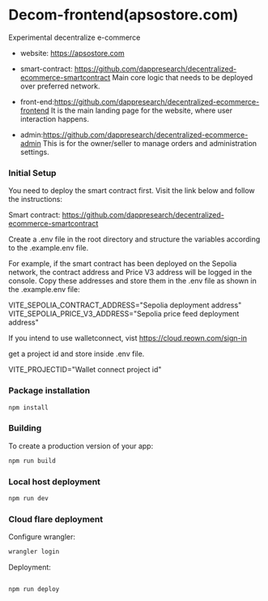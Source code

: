 # Decom-frontend(apsostore.com)

Experimental decentralize e-commerce
* website: https://apsostore.com

* smart-contract: https://github.com/dappresearch/decentralized-ecommerce-smartcontract
  Main core logic that needs to be deployed over preferred network.

* front-end:https://github.com/dappresearch/decentralized-ecommerce-frontend
  It is the main landing page for the website, where user interaction happens.

* admin:https://github.com/dappresearch/decentralized-ecommerce-admin
  This is for the owner/seller to manage orders and administration settings.

### Initial Setup
You need to deploy the smart contract first. Visit the link below and follow the instructions:

Smart contract: https://github.com/dappresearch/decentralized-ecommerce-smartcontract

Create a .env file in the root directory and structure the variables according to the .example.env file.

For example, if the smart contract has been deployed on the Sepolia network, the contract address and Price V3 address will be logged in the console. Copy these addresses and store them in the .env file as shown in the .example.env file:

VITE_SEPOLIA_CONTRACT_ADDRESS="Sepolia deployment address"
VITE_SEPOLIA_PRICE_V3_ADDRESS="Sepolia price feed deployment address"

If you intend to use walletconnect, vist https://cloud.reown.com/sign-in

get a project id and store inside .env file.

VITE_PROJECTID="Wallet connect project id"

### Package installation

```bash
npm install

```

### Building

To create a production version of your app:

```bash
npm run build
```

### Local host deployment

```bash
npm run dev

```

### Cloud flare deployment

Configure wrangler:

```bash
wrangler login

```

Deployment:

```bash

npm run deploy
```



